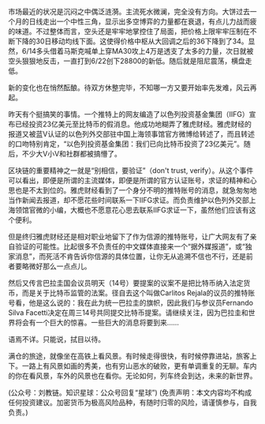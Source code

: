 
市场最近的状况是沉闷之中偶泛涟漪。主流死水微澜，完全没有方向。大饼过去一个月的日线走出一个中性三角，显示出多空博弈的力量都在衰退，有点儿力战而疲的味道。不过整体而言，空头还是牢牢地掌控住了局面，把价格上限牢牢压制在不断下降的30日移动均线下面。这使得价格中枢从大回调之后的36下降到了34。显然，6/14多头借着马斯克喊单上穿MA30攻上4万是透支了太多的力量，次日就被空头狠狠地反击，一直打到6/22创下28800的新低。随后就是阻尼震荡，横盘走低。

新的变化也在悄然酝酿。待双方休整完毕，不知哪一方又要开始率先发难，风云再起。

昨天有个挺搞笑的事情。一个推特上的网友编造了以色列投资基金集团（IIFG）宣布已经投资23亿美元至比特币的假消息。他成功地糊弄了雅虎财经。雅虎财经的报道又被蓝V认证的以色列外交部驻中国上海领事馆官方微博给转述了，而且转述的口吻特别肯定，“以色列投资基金集团：我们已向比特币投资了23亿美元”。随后，不少大V小V和社群都被搞懵了。

区块链的重要精神之一就是“别相信，要验证”（don't trust, verify）。从这个事件可以看出，即便是所谓的主流媒体，即便是所谓的官方认证账号，求证的精神和心思也是不太到位的。雅虎财经看到了一个身分不明的推特账号的消息，就急匆匆地当作新闻去报道，却不愿花些时间联系一下IIFG求证。而负责维护以色列外交部上海领馆官微的小编，大概也不愿意花心思去联系IIFG求证一下，虽然他们应该有这个便利。

但是终归雅虎财经还是相对职业地留下了作为信源的推特账号，让广大网友有了亲自验证的可能性。比起很多不负责任的中文媒体直接来一个“据外媒报道”，或“独家消息”，而死活不肯告诉你信源的具体位置，让你无从追溯不信也不行，还是前者要略微好那么一点点儿。

然后又传言巴拉圭国会议员明天（14号）要提案的议案不是把比特币纳入法定货币，而是关于比特币监管的法案。径自去这个叫做Carlitos Rejala的议员的推特账号看，他是这么说的：我在此为统一巴拉圭的旗帜，因此我们与参议员Fernando Silva Facetti决定在周三14号共同提交比特币提案。请继续关注，因为巴拉圭和世界将会有一个巨大的惊喜。一些巨大的消息将要到来……

语焉不详。只能说，拭目以待。

满仓的旅途，就像坐在高铁上看风景。有时候走得很快，有时候停靠进站，旅客上下。一路上有风景如画的秀美，也有穷山恶水的破败，更有单调重复的无聊。车内的你在看风景，车外的风景也在看你。无论如何，列车终会到达，未来的新世界。

(公众号：刘教链。知识星球：公众号回复“星球”)
(免责声明：本文内容均不构成任何投资建议。加密货币为极高风险品种，有随时归零的风险，请谨慎参与，自我负责。)
